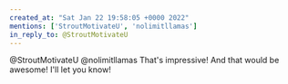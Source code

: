```yaml
---
created_at: "Sat Jan 22 19:58:05 +0000 2022"
mentions: ['StroutMotivateU', 'nolimitllamas']
in_reply_to: @StroutMotivateU
---
```


@StroutMotivateU @nolimitllamas That's impressive! And that would be awesome! I'll let you know!